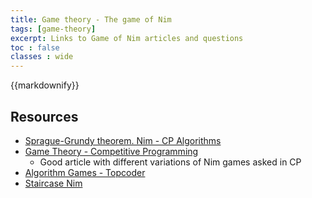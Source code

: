 ```yaml
---
title: Game theory - The game of Nim
tags: [game-theory]
excerpt: Links to Game of Nim articles and questions
toc : false
classes : wide
---
```

{{markdownify}}

## Resources
* [Sprague-Grundy theorem. Nim - CP Algorithms](https://cp-algorithms.com/game_theory/sprague-grundy-nim.html)
* [Game Theory - Competitive Programming](https://medium.com/@lohitmarodia/game-theory-competitive-programming-98120cc14da3)
    * Good article with different variations of Nim games asked in CP
* [Algorithm Games - Topcoder](https://www.topcoder.com/community/competitive-programming/tutorials/algorithm-games/)
* [Staircase Nim](https://codeforces.com/blog/entry/44651)
